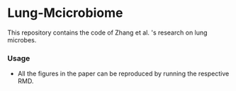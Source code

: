 # Lung-Mcicrobiome
This repository contains the code of Zhang et al. 's research on lung microbes.

### Usage
- All the figures in the paper can be reproduced by running the respective RMD.

